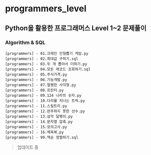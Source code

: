 # programmers_level
## Python을 활용한 프로그래머스 Level 1~2 문제풀이

### Algorithm & SQL
```
[programmers] - 01.크레인 인형뽑기 게임.py
[programmers] - 02.최대값 구하기.sql
[programmers] - 03.두 개 뽑아서 더하기.py
[programmers] - 04.모든 레코드 조회하기.sql
[programmers] - 05.주식가격.py
[programmers] - 06.기능개발.py
[programmers] - 07.멀쩡한 사각형.py
[programmers] - 08.프린터.py
[programmers] - 09.124 나라의 숫자.py
[programmers] - 10.다리를 지나는 트럭.py
[programmers] - 11.스킬트리.py
[programmers] - 12.완주하지 못한 선수.py
[programmers] - 13.삼각 달팽이.py
[programmers] - 14.문자열 압축.py
[programmers] - 15.모의고사.py
[programmers] - 16.체육복.py
[programmers] - 99.역순 정렬하기.sql
```

> 업데이트 중
